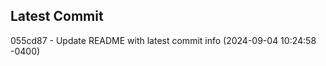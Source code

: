 
## Latest Commit
055cd87 - Update README with latest commit info (2024-09-04 10:24:58 -0400) <Yunxi-Zhou>

